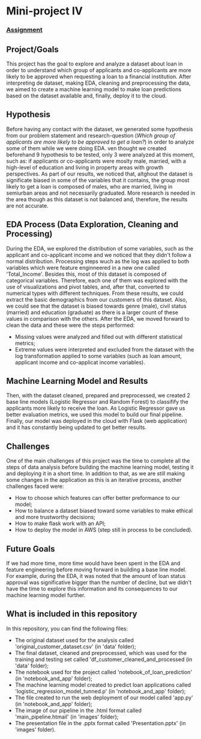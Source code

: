 # Mini-project IV

### [Assignment](assignment.md)

## Project/Goals
This project has the goal to explore and analyze a dataset about loan in order to understand which group of applicants and co-applicants are more likely to be approved when requesting a loan to a financial institution. After interpreting de dataset, making EDA, cleaning and preprocessing the data, we aimed to create a machine learning model to make loan predictions based on the dataset available and, finally, deploy it to the cloud.

## Hypothesis
Before having any contact with the dataset, we generated some hypothesis from our problem statement and research-question (*Which group of applicants are more likely to be approved to get a loan?*) in order to analyze some of them while we were doing EDA. ven thought we created beforehand 9 hypothesis to be tested, only 3 were analyzed at this moment, such as: if applicants or co-applicants were moslty male, married, with a high-level of education and living in property areas with growth perspectives. As part of our results, we noticed that, altghout the dataset is significate biased in some of the variables that it contains, the group most likely to get a loan is composed of males, who are married, living in semiurban areas and not necessarily graduated. More research is needed in the area though as this dataset is not balanced and, therefore, the results are not accurate.

## EDA Process (Data Exploration, Cleaning and Processing)
During the EDA, we explored the distribution of some variables, such as the applicant and co-applicant income and we noticed that they didn't follow a normal distribution. Processing steps wuch as the log was applied to both variables which were feature enginneered in a new one called 'Total_Income'. 
Besides this, most of this dataset is composed of categorical variables. Therefore, each one of them was explored with the use of visualizations and pivot tables, and, after that, converted to numerical types with different techniques. 
From these results, we could extract the basic demographics from our customers of this dataset. Also, we could see that the dataset is biased towards genre (male), civil status (married) and education (graduate) as there is a larger count of these values in comparison with the others. 
After the EDA, we moved forward to clean the data and these were the steps performed: 
- Missing values were analyzed and filled out with different statistical metrics;
- Extreme values were interpreted and excluded from the dataset with the log transformation applied to some variables (such as loan amount, applicant income and co-applicat income variables).

## Machine Learning Model and Results
Then, with the dataset cleaned, prepared and preprocessed, we created 2 base line models (Logistic Regressor and Random Forest) to classifify the applicants more likely to receive the loan. As Logistic Regressor gave us better evaluation metrics, we used this model to build our final pipeline. 
Finally, our model was deployed in the cloud with Flask (web application) and it has constantly being updated to get better results. 

## Challenges 
One of the main challenges of this project was the time to complete all the steps of data analysis before building the machine learning model, testing it and deploying it in a short time. In addition to that, as we are still making some changes in the application as this is an iterative process, another challenges faced were: 
- How to choose which features can offer better preformance to our model;
- How to balance a dataset biased toward some variables to make ethical and more trustworthy decisions;
- How to make flask work with an API;
- How to deploy the model in AWS (step still in process to be concluded).

## Future Goals
If we had more time, more time would have been spent in the EDA and feature engineering before moving forward in building a base line model. For example, during the EDA, it was noted that the amount of loan status approval was significative bigger than the number of decline, but we didn't have the time to explore this information and its consequences to our machine learning model further. 

## What is included in this repository
In this repository, you can find the following files:
- The original dataset used for the analysis called 'original_customer_dataset.csv' (in 'data' folder);
- The final dataset, cleaned and preprocessed, which was used for the training and testing set called 'df_customer_cleaned_and_processed (in 'data' folder);
- The notebook used for the project called 'notebook_of_loan_prediction' (in 'notebook_and_app' folder);
- The machine learning model created to predict loan applications called 'logistic_regression_model_tunned.p' (in 'notebook_and_app' folder);
- The file created to run the web deployment of our model called 'app.py' (in 'notebook_and_app' folder);
- The image of our pipeline in the .html format called 'main_pipeline.htmail' (in 'images' folder);
- The presentation file in the .pptx format called 'Presentation.pptx' (in 'images' folder).
